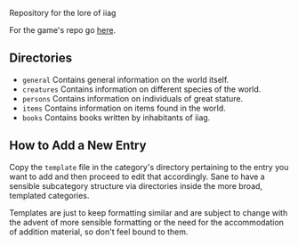 Repository for the lore of iiag

For the game's repo go [here](https://github.com/iiag/iiag).

Directories
-----------

 * `general` Contains general information on the world itself.
 * `creatures` Contains information on different species of the world.
 * `persons` Contains information on individuals of great stature.
 * `items` Contains information on items found in the world.
 * `books` Contains books written by inhabitants of iiag.

How to Add a New Entry
----------------------

Copy the `template` file in the category's directory pertaining to the entry you want to add
and then proceed to edit that accordingly. Sane to have a sensible subcategory structure
via directories inside the more broad, templated categories.

Templates are just to keep formatting similar and are subject to change with the advent of more
sensible formatting or the need for the accommodation of addition material, so don't feel bound
to them.
